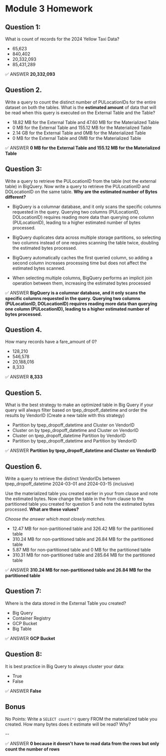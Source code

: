 # Module 3 Homework

## Question 1:
What is count of records for the 2024 Yellow Taxi Data?
- 65,623
- 840,402
- 20,332,093
- 85,431,289

:white_check_mark: ANSWER **20,332,093**


## Question 2.
Write a query to count the distinct number of PULocationIDs for the 
entire dataset on both the tables. What is the **estimated amount** of 
data that will be read when this query is executed on the 
External Table and the Table?

- 18.82 MB for the External Table and 47.60 MB for the Materialized Table
- 0 MB for the External Table and 155.12 MB for the Materialized Table
- 2.14 GB for the External Table and 0MB for the Materialized Table
- 0 MB for the External Table and 0MB for the Materialized Table

:white_check_mark: ANSWER **0 MB for the External Table and 155.12 MB for the Materialized Table**


## Question 3:
Write a query to retrieve the PULocationID from the table 
(not the external table) in BigQuery. Now write a query to 
retrieve the PULocationID and DOLocationID on the same table. 
**Why are the estimated number of Bytes different?**

- BigQuery is a columnar database, and it only scans the specific 
columns requested in the query. Querying two columns 
(PULocationID, DOLocationID) requires reading more data than 
querying one column (PULocationID), leading to a higher estimated 
number of bytes processed.


- BigQuery duplicates data across multiple storage partitions, 
so selecting two columns instead of one requires scanning the table twice, 
doubling the estimated bytes processed.


- BigQuery automatically caches the first queried column, so adding a 
second column increases processing time but does not affect the estimated
bytes scanned.


- When selecting multiple columns, BigQuery performs an implicit join 
operation between them, increasing the estimated bytes processed


:white_check_mark: ANSWER **BigQuery is a columnar database, and it only scans the specific 
columns requested in the query. Querying two columns 
(PULocationID, DOLocationID) requires reading more data than 
querying one column (PULocationID), leading to a higher estimated 
number of bytes processed.**


## Question 4.
How many records have a fare_amount of 0?
- 128,210
- 546,578
- 20,188,016
- 8,333

:white_check_mark: ANSWER **8,333**


## Question 5.
What is the best strategy to make an optimized table in Big Query if your 
query will always filter based on tpep_dropoff_datetime and 
order the results by VendorID (Create a new table with this strategy)

- Partition by tpep_dropoff_datetime and Cluster on VendorID
- Cluster on by tpep_dropoff_datetime and Cluster on VendorID
- Cluster on tpep_dropoff_datetime Partition by VendorID
- Partition by tpep_dropoff_datetime and Partition by VendorID

:white_check_mark: ANSWER **Partition by tpep_dropoff_datetime and Cluster on VendorID**


## Question 6.
Write a query to retrieve the distinct VendorIDs between tpep_dropoff_datetime
2024-03-01 and 2024-03-15 (inclusive)

Use the materialized table you created earlier in your from clause 
and note the estimated bytes. Now change the table in the from clause to the 
partitioned table you created for question 5 and note the 
estimated bytes processed. **What are these values?**

_Choose the answer which most closely matches._

- 12.47 MB for non-partitioned table and 326.42 MB for the partitioned table
- 310.24 MB for non-partitioned table and 26.84 MB for the partitioned table
- 5.87 MB for non-partitioned table and 0 MB for the partitioned table
- 310.31 MB for non-partitioned table and 285.64 MB for the partitioned table


:white_check_mark: ANSWER **310.24 MB for non-partitioned table and 26.84 MB for the partitioned table**


## Question 7: 
Where is the data stored in the External Table you created?

- Big Query
- Container Registry
- GCP Bucket
- Big Table

:white_check_mark: ANSWER **GCP Bucket**

## Question 8:
It is best practice in Big Query to always cluster your data:
- True
- False

:white_check_mark: ANSWER **False**


## Bonus
No Points: Write a `SELECT count(*)` query FROM the materialized table you 
created. How many bytes does it estimate will be read? Why?


--

:white_check_mark: ANSWER **0 because it doesn't have to read data from the rows but only count the number of rows**
